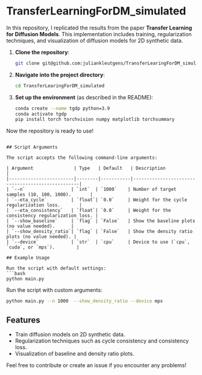 # TransferLearningForDM_simulated

In this repository, I replicated the results from the paper **Transfer Learning for Diffusion Models**. This implementation includes training, regularization techniques, and visualization of diffusion models for 2D synthetic data.

1. **Clone the repository**:
   ```bash
   git clone git@github.com:juliankleutgens/TransferLearingForDM_simulated.git
   ```

2. **Navigate into the project directory**:
   ```bash
   cd TransferLearingForDM_simulated
   ```

3. **Set up the environment** (as described in the README):
   ```bash
   conda create --name tgdp python=3.9
   conda activate tgdp
   pip install torch torchvision numpy matplotlib torchsummary
   ```

Now the repository is ready to use!
   ```

## Script Arguments

The script accepts the following command-line arguments:

| Argument               | Type   | Default   | Description                                      |
|------------------------|--------|-----------|--------------------------------------------------|
| `--n`                 | `int`  | `1000`    | Number of target samples (10, 100, 1000).       |
| `--eta_cycle`         | `float`| `0.0`     | Weight for the cycle regularization loss.       |
| `--eta_consistency`   | `float`| `0.0`     | Weight for the consistency regularization loss. |
| `--show_baseline`     | `flag` | `False`   | Show the baseline plots (no value needed).      |
| `--show_density_ratio`| `flag` | `False`   | Show the density ratio plots (no value needed). |
| `--device`            | `str`  | `cpu`     | Device to use (`cpu`, `cuda`, or `mps`).        |

## Example Usage

Run the script with default settings:
```bash
python main.py
```

Run the script with custom arguments:
```bash
python main.py --n 1000  --show_density_ratio --device mps
```

## Features

- Train diffusion models on 2D synthetic data.
- Regularization techniques such as cycle consistency and consistency loss.
- Visualization of baseline and density ratio plots.

Feel free to contribute or create an issue if you encounter any problems!
```
